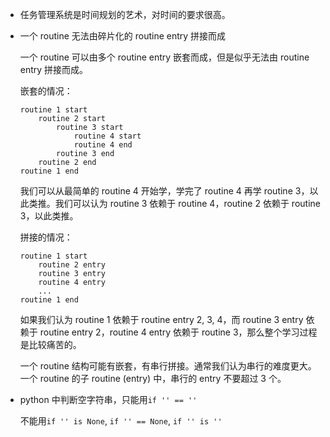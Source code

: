* 任务管理系统是时间规划的艺术，对时间的要求很高。

* 一个 routine 无法由碎片化的 routine entry 拼接而成

    一个 routine 可以由多个 routine entry 嵌套而成，但是似乎无法由 routine entry 拼接而成。

    嵌套的情况：

    ```
    routine 1 start
        routine 2 start
            routine 3 start
                routine 4 start
                routine 4 end
            routine 3 end
        routine 2 end
    routine 1 end
    ```

    我们可以从最简单的 routine 4 开始学，学完了 routine 4 再学 routine 3，以此类推。我们可以认为 routine 3 依赖于 routine 4，routine 2 依赖于 routine 3，以此类推。

    拼接的情况：

    ```
    routine 1 start
        routine 2 entry
        routine 3 entry
        routine 4 entry
        ...
    routine 1 end
    ```

    如果我们认为 routine 1 依赖于 routine entry 2, 3, 4，而 routine 3 entry 依赖于 routine entry 2，routine 4 entry 依赖于 routine 3，那么整个学习过程是比较痛苦的。

    一个 routine 结构可能有嵌套，有串行拼接。通常我们认为串行的难度更大。一个 routine 的子 routine (entry) 中，串行的 entry 不要超过 3 个。

* python 中判断空字符串，只能用`if '' == ''`

    不能用`if '' is None`, `if '' == None`, `if '' is ''`